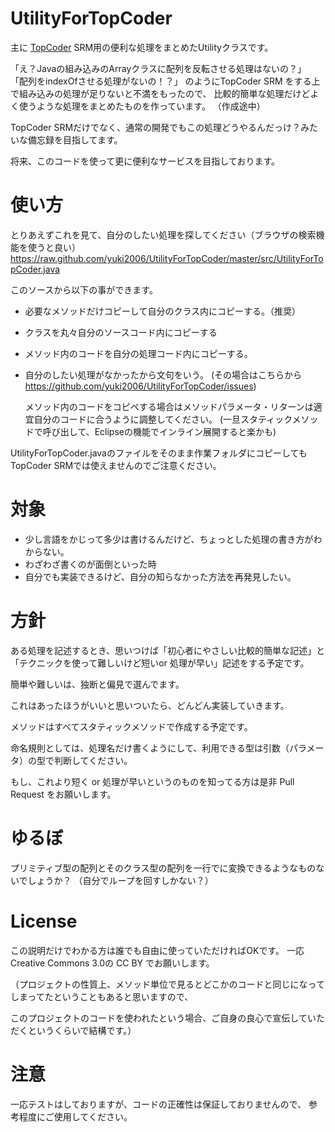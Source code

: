 UtilityForTopCoder
==================

主に [TopCoder][1] SRM用の便利な処理をまとめたUtilityクラスです。

「え？Javaの組み込みのArrayクラスに配列を反転させる処理はないの？」
「配列をindexOfさせる処理がないの！？」
のようにTopCoder SRM をする上で組み込みの処理が足りないと不満をもったので、
比較的簡単な処理だけどよく使うような処理をまとめたものを作っています。
（作成途中）

TopCoder SRMだけでなく、通常の開発でもこの処理どうやるんだっけ？みたいな備忘録を目指してます。

将来、このコードを使って更に便利なサービスを目指しております。


使い方
=======
とりあえずこれを見て、自分のしたい処理を探してください（ブラウザの検索機能を使うと良い）
https://raw.github.com/yuki2006/UtilityForTopCoder/master/src/UtilityForTopCoder.java

このソースから以下の事ができます。
* 必要なメソッドだけコピーして自分のクラス内にコピーする。（推奨）
* クラスを丸々自分のソースコード内にコピーする
* メソッド内のコードを自分の処理コード内にコピーする。

* 自分のしたい処理がなかったから文句をいう。
    (その場合はこちらから　https://github.com/yuki2006/UtilityForTopCoder/issues)

    メソッド内のコードをコピペする場合はメソッドパラメータ・リターンは適宜自分のコードに合うように調整してください。
    (一旦スタティックメソッドで呼び出して、Eclipseの機能でインライン展開すると楽かも)

UtilityForTopCoder.javaのファイルをそのまま作業フォルダにコピーしてもTopCoder SRMでは使えませんのでご注意ください。


対象
=======
* 少し言語をかじって多少は書けるんだけど、ちょっとした処理の書き方がわからない。
* わざわざ書くのが面倒といった時
* 自分でも実装できるけど、自分の知らなかった方法を再発見したい。

方針
=======
ある処理を記述するとき、思いつけば「初心者にやさしい比較的簡単な記述」と「テクニックを使って難しいけど短いor 処理が早い」記述をする予定です。

簡単や難しいは、独断と偏見で選んでます。

これはあったほうがいいと思いついたら、どんどん実装していきます。

メソッドはすべてスタティックメソッドで作成する予定です。

命名規則としては、処理名だけ書くようにして、利用できる型は引数（パラメータ）の型で判断してください。

もし、これより短く or 処理が早いというのものを知ってる方は是非 Pull Request をお願いします。


ゆるぼ
=======
プリミティブ型の配列とそのクラス型の配列を一行でに変換できるようなものないでしょうか？
（自分でループを回すしかない？）


License
=======
この説明だけでわかる方は誰でも自由に使っていただければOKです。
一応 Creative Commons 3.0の CC BY でお願いします。

（プロジェクトの性質上、メソッド単位で見るとどこかのコードと同じになってしまってたということもあると思いますので、

このプロジェクトのコードを使われたという場合、ご自身の良心で宣伝していただくというくらいで結構です。）


注意
=======
一応テストはしておりますが、コードの正確性は保証しておりませんので、
参考程度にご使用してください。

[1]: http://www.topcoder.com/
